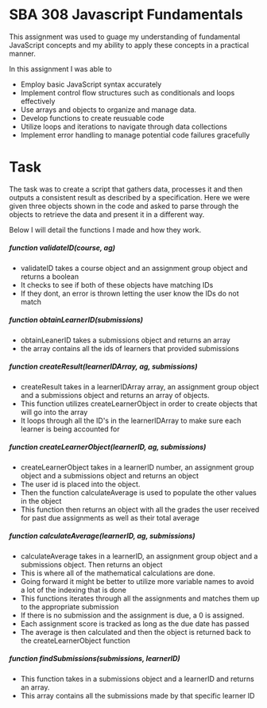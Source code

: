 # SBA 308 Javascript Fundamentals

This assignment was used to guage my understanding of fundamental JavaScript concepts and my ability to apply these concepts in a practical manner.

In this assignment I was able to
- Employ basic JavaScript syntax accurately
- Implement control flow structures such as conditionals and loops effectively
- Use arrays and objects to organize and manage data.
- Develop functions to create reusuable code
- Utilize loops and iterations to navigate through data collections
- Implement error handling to manage potential code failures gracefully

# Task
The task was to create a script that gathers data, processes it and then outputs a consistent result as described by a specification. Here we were given three objects shown in the code and asked to parse through the objects to retrieve the data and present it in a different way.

Below I will detail the functions I made and how they work.

##### function validateID(course, ag)
- validateID takes a course object and an assignment group object and returns a boolean
- It checks to see if both of these objects have matching IDs
- If they dont, an error is thrown letting the user know the IDs do not match

##### function obtainLearnerID(submissions)
- obtainLeanerID takes a submissions object and returns an array
- the array contains all the ids of learners that provided submissions

##### function createResult(learnerIDArray, ag, submissions)
- createResult takes in a learnerIDArray array, an assignment group object and a submissions object and returns an array of objects.
- This function utilizes createLearnerObject in order to create objects that will go into the array
- It loops through all the ID's in the learnerIDArray to make sure each learner is being accounted for

##### function createLearnerObject(learnerID, ag, submissions)
- createLearnerObject takes in a learnerID number, an assignment group object and a submissions object and returns an object
- The user id is placed into the object.
- Then the function calculateAverage is used to populate the other values in the object
- This function then returns an object with all the grades the user received for past due assignments as well as their total average

##### function calculateAverage(learnerID, ag, submissions)
- calculateAverage takes in a learnerID, an assignment group object and a submissions object. Then returns an object
- This is where all of the mathematical calculations are done. 
- Going forward it might be better to utilize more variable names to avoid a lot of the indexing that is done
- This functions iterates through all the assignments and matches them up to the appropriate submission
- If there is no submission and the assignment is due, a 0 is assigned. 
- Each assignment score is tracked as long as the due date has passed
- The average is then calculated and then the object is returned back to the createLearnerObject function

##### function findSubmissions(submissions, learnerID)
- This function takes in a submissions object and a learnerID and returns an array.
- This array contains all the submissions made by that specific learner ID
